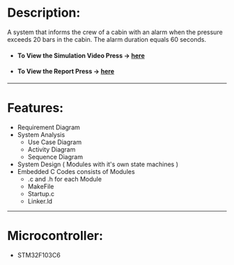 # Description:

A system that informs the crew of a cabin with an alarm when the pressure exceeds 20 bars in the cabin. 
The alarm duration equals 60 seconds.

- #### To View the Simulation Video Press -> [here](https://drive.google.com/file/d/1u61pxLey7LehtMpDT40JLqlZxcdWkLWp/view?usp=sharing)

- #### To View the Report Press -> [here](https://github.com/mgtera200/Master-Embedded-System/blob/main/PROJECTS/%5B%20Pressure-Controlling-System%20%5D/Report%20%5B%20PDF%20%5D/REPORT.pdf)

---

# Features:

- Requirement Diagram
- System Analysis
	- Use Case Diagram
	- Activity Diagram
	- Sequence Diagram
- System Design ( Modules with it's own state machines )
- Embedded C Codes consists of Modules
	- .c and .h for each Module
	- MakeFile
	- Startup.c
	- Linker.ld


---

# Microcontroller:

- STM32F103C6

